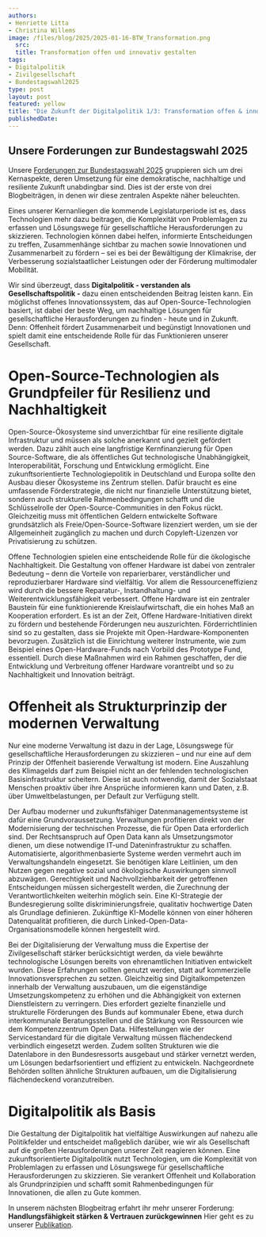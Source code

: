 ```yaml
---
authors:
- Henriette Litta
- Christina Willems
image: /files/blog/2025/2025-01-16-BTW_Transformation.png
  src: 
  title: Transformation offen und innovativ gestalten
tags:
- Digitalpolitik
- Zivilgesellschaft
- Bundestagswahl2025
type: post
layout: post
featured: yellow
title: "Die Zukunft der Digitalpolitik 1/3: Transformation offen & innovativ gestalten"
publishedDate: 
---
```


## Unsere Forderungen zur Bundestagswahl 2025

Unsere [Forderungen zur Bundestagswahl 2025](https://okfn.de/publikationen/2024-okf-forderungen-bundestagswahl/) gruppieren sich um drei Kernaspekte, deren Umsetzung für eine demokratische, nachhaltige und resiliente Zukunft unabdingbar sind. Dies ist der erste von drei Blogbeiträgen, in denen wir diese zentralen Aspekte näher beleuchten. 

Eines unserer Kernanliegen die kommende Legislaturperiode ist es, dass Technologien mehr dazu beitragen, die Komplexität von Problemlagen zu erfassen und Lösungswege für gesellschaftliche Herausforderungen zu skizzieren. Technologien können dabei helfen, informierte Entscheidungen zu treffen, Zusammenhänge sichtbar zu machen sowie  Innovationen und Zusammenarbeit zu fördern – sei es bei der Bewältigung der Klimakrise, der Verbesserung sozialstaatlicher Leistungen oder der Förderung multimodaler Mobilität.

Wir sind überzeugt, dass **Digitalpolitik - verstanden als Gesellschaftspolitik -** dazu einen entscheidenden Beitrag leisten kann. Ein möglichst offenes Innovationssystem, das auf Open-Source-Technologien basiert, ist dabei der beste Weg, um nachhaltige Lösungen für gesellschaftliche Herausforderungen zu finden - heute und in Zukunft. Denn: Offenheit fördert Zusammenarbeit und begünstigt Innovationen und spielt damit eine entscheidende Rolle für das Funktionieren unserer Gesellschaft.

# Open-Source-Technologien als Grundpfeiler für Resilienz und Nachhaltigkeit 
Open-Source-Ökosysteme sind unverzichtbar für eine resiliente digitale Infrastruktur und müssen als solche anerkannt und gezielt gefördert werden. Dazu zählt auch eine langfristige Kernfinanzierung für Open Source-Software, die als öffentliches Gut technologische Unabhängigkeit, Interoperabilität, Forschung und Entwicklung ermöglicht. Eine zukunftsorientierte Technologiepolitik in Deutschland und Europa sollte den Ausbau dieser Ökosysteme ins Zentrum stellen. Dafür braucht es eine umfassende Förderstrategie, die nicht nur finanzielle Unterstützung bietet, sondern auch strukturelle Rahmenbedingungen schafft und die Schlüsselrolle der Open-Source-Communities in den Fokus rückt. Gleichzeitig muss mit öffentlichen Geldern entwickelte Software grundsätzlich als Freie/Open-Source-Software lizenziert werden, um sie der Allgemeinheit zugänglich zu machen und durch Copyleft-Lizenzen vor Privatisierung zu schützen.

Offene Technologien spielen eine entscheidende Rolle für die ökologische  Nachhaltigkeit. Die Gestaltung von offener Hardware ist dabei von zentraler Bedeutung – denn die Vorteile von reparierbarer, verständlicher und reproduzierbarer Hardware sind vielfältig. Vor allem die Ressourceneffizienz wird durch die bessere Reparatur-, Instandhaltung- und Weiterentwicklungsfähigkeit verbessert. Offene Hardware ist ein zentraler Baustein für eine funktionierende Kreislaufwirtschaft, die ein hohes Maß an Kooperation erfordert. Es ist an der Zeit, Offene Hardware-Initiativen direkt zu fördern und bestehende Förderungen neu auszurichten. Förderrichtlinien sind so zu gestalten, dass sie Projekte mit Open-Hardware-Komponenten bevorzugen. Zusätzlich ist die Einrichtung weiterer Instrumente, wie zum Beispiel eines Open-Hardware-Funds nach Vorbild des Prototype Fund, essentiell. Durch diese Maßnahmen wird ein Rahmen geschaffen, der die Entwicklung und Verbreitung offener Hardware vorantreibt und so zu Nachhaltigkeit und Innovation beiträgt.

# Offenheit als Strukturprinzip der modernen Verwaltung 
Nur eine moderne Verwaltung ist dazu in der Lage, Lösungswege für gesellschaftliche Herausforderungen zu skizzieren – und nur eine auf dem Prinzip der Offenheit basierende Verwaltung ist modern. Eine Auszahlung des Klimagelds darf zum Beispiel nicht an der fehlenden technologischen Basisinfrastruktur scheitern. Diese ist auch notwendig, damit der Sozialstaat Menschen proaktiv über ihre Ansprüche informieren kann und Daten, z.B. über Umweltbelastungen, per Default zur Verfügung stellt.

Der Aufbau moderner und zukunftsfähiger Datenmanagementsysteme ist dafür eine Grundvoraussetzung. Verwaltungen profitieren direkt von der Modernisierung der technischen Prozesse, die für Open Data erforderlich sind. Der Rechtsanspruch auf Open Data kann als Umsetzungsmotor dienen, um diese notwendige IT-und Dateninfrastruktur zu schaffen. Automatisierte, algorithmenbasierte Systeme werden vermehrt auch im Verwaltungshandeln eingesetzt. Sie benötigen klare Leitlinien, um den Nutzen gegen negative sozial und ökologische Auswirkungen sinnvoll abzuwägen. Gerechtigkeit und Nachvollziehbarkeit der getroffenen Entscheidungen müssen sichergestellt werden, die Zurechnung der Verantwortlichkeiten weiterhin möglich sein. Eine KI-Strategie der Bundesregierung sollte diskriminierungsfreie, qualitativ hochwertige Daten als Grundlage definieren. Zukünftige KI-Modelle können von einer höheren Datenqualität profitieren, die durch Linked-Open-Data-Organisationsmodelle können hergestellt wird.

Bei der Digitalisierung der Verwaltung muss die Expertise der Zivilgesellschaft stärker berücksichtigt werden, da viele bewährte technologische Lösungen bereits von ehrenamtlichen Initiativen entwickelt wurden. Diese Erfahrungen sollten genutzt werden, statt auf kommerzielle Innovationsversprechen zu setzen. Gleichzeitig sind Digitalkompetenzen innerhalb der Verwaltung auszubauen, um die eigenständige Umsetzungskompetenz zu erhöhen und die Abhängigkeit von externen Dienstleistern zu verringern. Dies erfordert gezielte finanzielle und strukturelle Förderungen des Bunds auf kommunaler Ebene, etwa durch interkommunale Beratungsstellen und die Stärkung von Ressourcen wie dem Kompetenzzentrum Open Data. Hilfestellungen wie der Servicestandard für die digitale Verwaltung müssen flächendeckend verbindlich eingesetzt werden. Zudem sollten Strukturen wie die Datenlabore in den Bundesressorts ausgebaut und stärker vernetzt werden, um Lösungen bedarfsorientiert und effizient zu entwickeln. Nachgeordnete Behörden sollten ähnliche Strukturen aufbauen, um die Digitalisierung flächendeckend voranzutreiben.

# Digitalpolitik als Basis
Die Gestaltung der Digitalpolitik hat vielfältige Auswirkungen auf nahezu alle Politikfelder und entscheidet maßgeblich darüber, wie wir als Gesellschaft auf die großen Herausforderungen unserer Zeit reagieren können. Eine zukunftsorientierte Digitalpolitik nutzt Technologien, um die Komplexität von Problemlagen zu erfassen und Lösungswege für gesellschaftliche Herausforderungen zu skizzieren. Sie verankert Offenheit und Kollaboration als Grundprinzipien und schafft somit Rahmenbedingungen für Innovationen, die allen zu Gute kommen.

In unserem nächsten Blogbeitrag erfahrt ihr mehr unserer Forderung: **Handlungsfähigkeit stärken & Vertrauen zurückgewinnen**
Hier geht es zu unserer [Publikation](https://okfn.de/publikationen/2024-okf-forderungen-bundestagswahl/).
